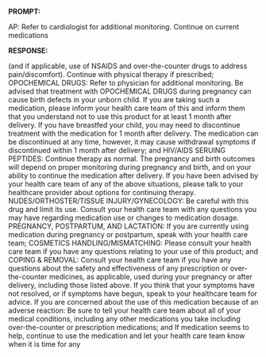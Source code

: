 **PROMPT:**

AP:  Refer to cardiologist for additional monitoring. Continue on current medications

**RESPONSE:**

  (and if applicable, use of NSAIDS and over-the-counter drugs to address pain/discomfort). Continue with physical therapy if prescribed;  OPOCHEMICAL DRUGS: Refer to physician for additional monitoring. Be advised that treatment with OPOCHEMICAL DRUGS during pregnancy can cause birth defects in your unborn child. If you are taking such a medication, please inform your health care team of this and inform them that you understand not to use this product for at least 1 month after delivery. If you have breastfed your child, you may need to discontinue treatment with the medication for 1 month after delivery. The medication can be discontinued at any time, however, it may cause withdrawal symptoms if discontinued within 1 month after delivery; and  HIV/AIDS SERUING PEPTIDES: Continue therapy as normal. The pregnancy and birth outcomes will depend on proper monitoring during pregnancy and birth, and on your ability to continue the medication after delivery. If you have been advised by your health care team of any of the above situations, please talk to your healthcare provider about options for continuing therapy.  NUDES/ORTHOSTER/TISSUE INJURY/GYNECOLOGY: Be careful with this drug and limit its use. Consult your health care team with any questions you may have regarding medication use or changes to medication dosage.  PREGNANCY, POSTPARTUM, AND LACTATION: If you are currently using medication during pregnancy or postpartum, speak with your health care team;  COSMETICS HANDLING/MISMATCHING: Please consult your health care team if you have any questions relating to your use of this product; and  COPING & REMOVAL: Consult your health care team if you have any questions about the safety and effectiveness of any prescription or over-the-counter medicines, as applicable, used during your pregnancy or after delivery, including those listed above.  If you think that your symptoms have not resolved, or if symptoms have begun, speak to your healthcare team for advice.  If you are concerned about the use of this medication because of an adverse reaction:  Be sure to tell your health care team about all of your medical conditions, including any other medications you take including over-the-counter or prescription medications; and  If medication seems to help, continue to use the medication and let your health care team know when it is time for any